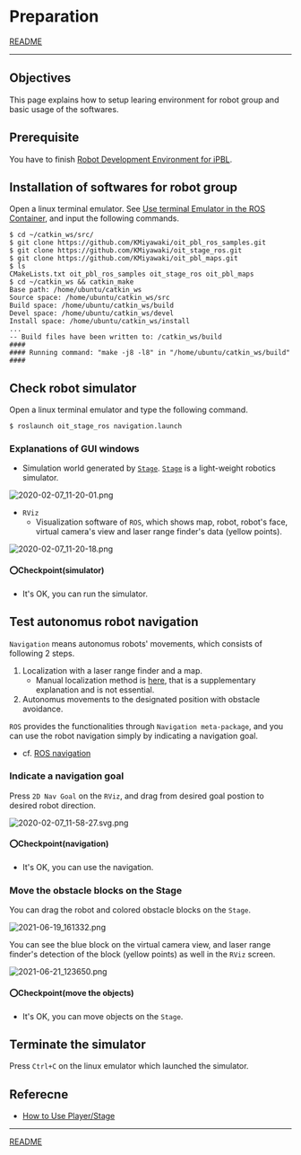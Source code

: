 # Preparation

[README](../README.md)

---

## Objectives

This page explains how to setup learing environment for robot group and basic usage of the softwares.

## Prerequisite

You have to finish [Robot Development Environment for iPBL](https://github.com/oit-ipbl/portal/blob/main/setup/dockerros.md).

## Installation of softwares for robot group

Open a linux terminal emulator. See [Use terminal Emulator in the ROS Container](https://github.com/oit-ipbl/portal/blob/main/setup/dockerros.md#use-terminal-emulator-in-the-ros-container), and input the following commands.

```shell
$ cd ~/catkin_ws/src/
$ git clone https://github.com/KMiyawaki/oit_pbl_ros_samples.git
$ git clone https://github.com/KMiyawaki/oit_stage_ros.git
$ git clone https://github.com/KMiyawaki/oit_pbl_maps.git
$ ls
CMakeLists.txt oit_pbl_ros_samples oit_stage_ros oit_pbl_maps
$ cd ~/catkin_ws && catkin_make
Base path: /home/ubuntu/catkin_ws
Source space: /home/ubuntu/catkin_ws/src
Build space: /home/ubuntu/catkin_ws/build
Devel space: /home/ubuntu/catkin_ws/devel
Install space: /home/ubuntu/catkin_ws/install
...
-- Build files have been written to: /catkin_ws/build
####
#### Running command: "make -j8 -l8" in "/home/ubuntu/catkin_ws/build"
####
```

## Check robot simulator

Open a linux terminal emulator and type the following command.

```shell
$ roslaunch oit_stage_ros navigation.launch
```

### Explanations of GUI windows

- Simulation world generated by [`Stage`](https://github.com/rtv/Stage). [`Stage`](https://github.com/rtv/Stage) is a light-weight robotics simulator.

![2020-02-07_11-20-01.png](./2020-02-07_11-20-01.png)

- `RViz`
  - Visualization software of `ROS`, which shows map, robot, robot's face, virtual camera's view and laser range finder's data (yellow points).

![2020-02-07_11-20-18.png](./2020-02-07_11-20-18.png)

#### :o:Checkpoint(simulator)

- It's OK, you can run the simulator.

## Test autonomus robot navigation

`Navigation` means autonomus robots' movements, which consists of following 2 steps.

1. Localization with a laser range finder and a map.
    - Manual localization method is [here](./localization.md), that is a supplementary explanation and is not essential.
2. Autonomus movements to the designated position with obstacle avoidance.

`ROS` provides the functionalities through `Navigation meta-package`, and you can use the robot navigation simply by indicating a navigation goal.

- cf. [ROS navigation](http://wiki.ros.org/navigation)

### Indicate a navigation goal

Press `2D Nav Goal` on the `RViz`, and drag from desired goal postion to desired robot direction.

![2020-02-07_11-58-27.svg.png](./2020-02-07_11-58-27.svg.png)

#### :o:Checkpoint(navigation)

- It's OK, you can use the navigation.

### Move the obstacle blocks on the Stage

You can drag the robot and colored obstacle blocks on the `Stage`.

![2021-06-19_161332.png](./2021-06-19_161332.png)

You can see the blue block on the virtual camera view, and laser range finder's detection of the block (yellow points) as well in the `RViz` screen.

![2021-06-21_123650.png](./2021-06-21_123650.png)

#### :o:Checkpoint(move the objects)

- It's OK, you can move objects on the `Stage`.


## Terminate the simulator

Press `Ctrl+C` on the linux emulator which launched the simulator.

## Referecne

- [How to Use Player/Stage](http://player-stage-manual.readthedocs.io/en/stable/)

---

[README](../README.md)
